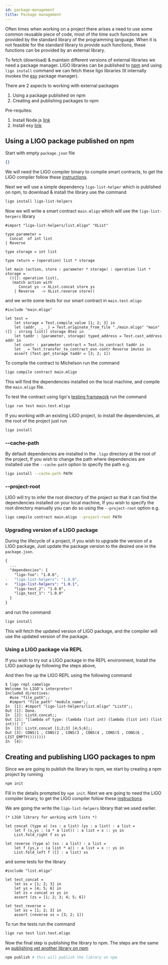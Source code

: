 ```yaml
---
id: package-management
title: Package management
---
```


Often times when working on a project there arises a need to use some common reusable piece of code, most of the time such functions are provided by the standard library of the programming language.
When it is not feasible for the standard library to provide such functions, these functions can be provided by an external library.

To fetch (download) & maintain different versions of external libraries we need a package manager.
LIGO libraries can be published to [npm](https://www.npmjs.com/) and using `ligo install` command we can fetch these ligo libraries (It internally invokes the [esy](https://esy.sh/) package manager).

There are 2 aspects to working with external packages
1. Using a package published on npm
2. Creating and publishing packages to npm

Pre-requites: 
1. Install Node.js [link](https://nodejs.org/en/download/package-manager/)
2. Install esy [link](https://esy.sh/docs/en/getting-started.html)

## Using a LIGO package published on npm

Start with empty `package.json` file

```json
{}
```

We will need the LIGO compiler binary to compile smart contracts, to get the LIGO compiler follow these [instructions](https://ligolang.org/docs/intro/installation).

Next we will use a simple dependency `ligo-list-helper` which is published on npm, to download & install the library use the command

```bash
ligo install ligo-list-helpers
```

Now we will write a smart contract `main.mligo` which will use the `ligo-list-herpers` library

```cameligo skip
#import "ligo-list-helpers/list.mligo" "XList"

type parameter =
  Concat  of int list
| Reverse

type storage = int list

type return = (operation) list * storage

let main (action, store : parameter * storage) : operation list * storage =
  (([]: operation list),
   (match action with
      Concat ys -> XList.concat store ys 
    | Reverse   -> XList.reverse store))

```

and we write some tests for our smart contract in `main.test.mligo`

```cameligo skip
#include "main.mligo"

let test = 
    let storage = Test.compile_value [1; 2; 3] in
    let (addr, _, _) = Test.originate_from_file "./main.mligo" "main" ([] : string list)) storage 0tez in
    let taddr : (parameter, storage) typed_address = Test.cast_address addr in
    let contr : parameter contract = Test.to_contract taddr in
    let _ = Test.transfer_to_contract_exn contr Reverse 1mutez in
    assert (Test.get_storage taddr = [3; 2; 1])

```

To compile the contract to Michelson run the command

```bash
ligo compile contract main.mligo
```

This will find the dependencies installed on the local machine, and compile the `main.mligo` file.

To test the contract using ligo's [testing framework](https://ligolang.org/docs/reference/test) run the command

```bash
ligo run test main.test.mligo
```

If you working with an existing LIGO project, to install the dependencies, at the root of the project just run

```bash
ligo install
```

### --cache-path

By default dependencies are installed in the `.ligo` directory at the root of the project, If you wish to change
the path where dependencies are installed use the `--cache-path` option to specify the path e.g.

```bash
ligo install --cache-path PATH
```

### --project-root

LIGO will try to infer the root directory of the project so that it can find the dependencies installed on your local machine, 
If you wish to specify the root directory manually you can do so using the `--project-root` option e.g.

```bash
ligo compile contract main.mligo --project-root PATH
```

### Upgrading version of a LIGO package

During the lifecycle of a project, if you wish to upgrade the version of a LIGO package, 
Just update the package version to the desired one in the `package.json`.

```diff
{
  ...
  "dependencies": {
    "ligo-foo": "1.0.6",
-   "ligo-list-helpers": "1.0.0",
+   "ligo-list-helpers": "1.0.1",
    "ligo-test_2": "1.0.0",
    "ligo_test_1": "1.0.0"
  }
}
```
and run the command
```bash
ligo install
```
This will fetch the updated version of LIGO package, and the compiler will use the updated
version of the package.

### Using a LIGO package via REPL

If you wish to try out a LIGO package in the REPL environment, Install the LIGO package by
following the steps above,

And then fire up the LIGO REPL using the following command

```
$ ligo repl cameligo
Welcome to LIGO's interpreter!
Included directives:
  #use "file_path";;
  #import "file_path" "module_name";;
In  [1]: #import "ligo-list-helpers/list.mligo" "ListX";;
Out [1]: Done.
In  [2]: ListX.concat;;
Out [2]: "[lambda of type: (lambda (list int) (lambda (list int) (list int))) ]"
In  [3]: ListX.concat [1;2;3] [4;5;6];;
Out [3]: CONS(1 , CONS(2 , CONS(3 , CONS(4 , CONS(5 , CONS(6 , LIST_EMPTY()))))))
In  [4]: 
```

## Creating and publishing LIGO packages to npm

Since we are going to publish the library to npm, we start by creating a npm project by running 

```bash
npm init
```

Fill in the details prompted by `npm init`.
Next we are going to need the LIGO compiler binary, to get the LIGO compiler follow these [instructions](https://ligolang.org/docs/intro/installation).

We are going the write the `ligo-list-helpers` library that we used earlier.

```cameligo skip
(* LIGO library for working with lists *)

let concat (type a) (xs : a list) (ys : a list) : a list =
    let f (x,ys : (a * a list)) : a list = x :: ys in
    List.fold_right f xs ys

let reverse (type a) (xs : a list) : a list =
    let f (ys,x : (a list * a)) : a list = x :: ys in
    List.fold_left f ([] : a list) xs

```

and some tests for the library

```cameligo skip
#include "list.mligo"

let test_concat = 
    let xs = [1; 2; 3] in
    let ys = [4; 5; 6] in
    let zs = concat xs ys in
    assert (zs = [1; 2; 3; 4; 5; 6])

let test_reverse = 
    let xs = [1; 2; 3] in
    assert (reverse xs = [3; 2; 1])

```

To run the tests run the command

```bash
ligo run test list.test.mligo
```

Now the final step is publishing the library to npm.
The steps are the same as [publishing yet another library on npm](https://docs.npmjs.com/creating-and-publishing-scoped-public-packages#publishing-scoped-public-packages)

```bash 
npm publish # this will publish the library on npm
```
